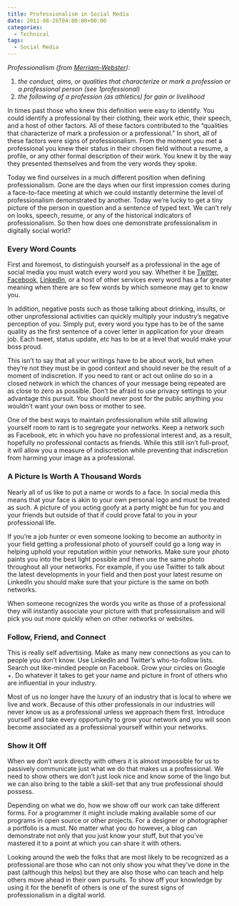 ```yaml
---
title: Professionalism in Social Media
date: 2011-08-26T04:00:00+00:00
categories:
  - Technical
tags:
  - Social Media
---
```


_Professionalism (from [Merriam-Webster](http://www.merriam-webster.com/dictionary/professionalism "Professionalism - Definitiion")):_

1.  _the conduct, aims, or qualities that characterize or mark a profession or a professional person (see 1professional)_
2.  _the following of a profession (as athletics) for gain or livelihood_

In times past those who knew this definition were easy to identify. You could identify a professional by their clothing, their work ethic, their speech, and a host of other factors. All of these factors contributed to the “qualities that characterize of mark a profession or a professional.” In short, all of these factors were signs of professionalism. From the moment you met a professional you knew their status in their chosen field without a resume, a profile, or any other formal description of their work. You knew it by the way they presented themselves and from the very words they spoke.

Today we find ourselves in a much different position when defining professionalism. Gone are the days when our first impression comes during a face-to-face meeting at which we could instantly determine the level of professionalism demonstrated by another. Today we’re lucky to get a tiny picture of the person in question and a sentence of typed text. We can’t rely on looks, speech, resume, or any of the historical indicators of professionalism. So then how does one demonstrate professionalism in digitally social world?

### Every Word Counts

First and foremost, to distinguish yourself as a professional in the age of social media you must watch every word you say. Whether it be [Twitter][1], [Facebook](https://www.facebook.com/), [LinkedIn](http://linkedin.com "LinkedIn"), or a host of other services every word has a far greater meaning when there are so few words by which someone may get to know you.

In addition, negative posts such as those talking about drinking, insults, or other unprofessional activities can quickly multiply your industry’s negative perception of you. Simply put, every word you type has to be of the same quality as the first sentence of a cover letter in application for your dream job. Each tweet, status update, etc has to be at a level that would make your boss proud.

This isn’t to say that all your writings have to be about work, but when they’re not they must be in good context and should never be the result of a moment of indiscretion. If you need to rant or act out online do so in a closed network in which the chances of your message being repeated are as close to zero as possible. Don’t be afraid to use privacy settings to your advantage this pursuit. You should never post for the public anything you wouldn’t want your own boss or mother to see.

One of the best ways to maintain professionalism while still allowing yourself room to rant is to segregate your networks. Keep a network such as Facebook, etc in which you have no professional interest and, as a result, hopefully no professional contacts as friends. While this still isn’t full-proof, it will allow you a measure of indiscretion while preventing that indiscretion from harming your image as a professional.

### A Picture Is Worth A Thousand Words

Nearly all of us like to put a name or words to a face. In social media this means that your face is akin to your own personal logo and must be treated as such. A picture of you acting goofy at a party might be fun for you and your friends but outside of that if could prove fatal to you in your professional life.

If you’re a job hunter or even someone looking to become an authority in your field getting a professional photo of yourself could go a long way in helping uphold your reputation within your networks. Make sure your photo paints you into the best light possible and then use the same photo throughout all your networks. For example, if you use Twitter to talk about the latest developments in your field and then post your latest resume on LinkedIn you should make sure that your picture is the same on both networks.

When someone recognizes the words you write as those of a professional they will instantly associate your picture with that professionalism and will pick you out more quickly when on other networks or websites.

### Follow, Friend, and Connect

This is really self advertising. Make as many new connections as you can to people you don’t know. Use LinkedIn and Twitter’s who-to-follow lists. Search out like-minded people on Facebook. Grow your circles on Google +. Do whatever it takes to get your name and picture in front of others who are influential in your industry.

Most of us no longer have the luxury of an industry that is local to where we live and work. Because of this other professionals in our industries will never know us as a professional unless we approach them first. Introduce yourself and take every opportunity to grow your network and you will soon become associated as a professional yourself within your networks.

### Show it Off

When we don’t work directly with others it is almost impossible for us to passively communicate just what we do that makes us a professional. We need to show others we don’t just look nice and know some of the lingo but we can also bring to the table a skill-set that any true professional should possess.

Depending on what we do, how we show off our work can take different forms. For a programmer it might include making available some of our programs in open source or other projects. For a designer or photographer a portfolio is a must. No matter what you do  however, a blog can demonstrate not only that you just know your stuff, but that you’ve mastered it to a point at which you can share it with others.

Looking around the web the folks that are most likely to be recognized as a professional are those who can not only show you what they’ve done in the past (although this helps) but they are also those who can teach and help others move ahead in their own pursuits. To show off your knowledge by using it for the benefit of others is one of the surest signs of professionalism in a digital world.

 [1]: http://twitter.com "Twitter"
